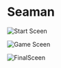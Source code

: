 # Seaman
 


![Start Sceen](https://user-images.githubusercontent.com/44320909/173359838-50a9bdc7-d610-475c-8bfe-03aacba64932.png)

![Game Sceen](https://user-images.githubusercontent.com/44320909/173359885-a8e5ab85-0c09-42ed-be59-17f90d4cffd3.png)

![FinalSceen](https://user-images.githubusercontent.com/44320909/173359910-6f8007ce-a4a9-4984-bb71-c2624fe7ec4f.png)


